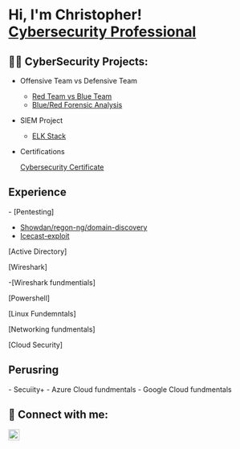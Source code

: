 <h1>Hi, I'm Christopher! <br/><a <a href="https://www.linkedin.com/in/chrismee11/">Cybersecurity Professional</a>

<h2>👨‍💻 CyberSecurity Projects:</h2>

- Offensive Team vs Defensive Team </b>
  - [Red Team vs Blue Team](https://github.com/ChrisMee1/Offensive-Team-Red-vs-Defensive-Team-Blue-/blob/main/Red%20Team%20vs%20Blue%20Team.pdf)
  - [Blue/Red Forensic Analysis](https://github.com/ChrisMee1/Blue-Red-Forensic/blob/main/Blue-Red-Forensic.pdf)
- SIEM Project </b>
  - [ELK Stack](https://github.com/ChrisMee1/Elk_Project)

- Certifications </b>
  
  [Cybersecurity Certificate](https://www.credly.com/badges/c3f2985d-60cb-45cb-b02a-e7fda1f6a8ab?source=linked_in_profile)

<h2>Experience</h2>
- [Pentesting]

  - [Showdan/regon-ng/domain-discovery](https://github.com/ChrisMee1/Penetration-Testing/blob/main/Pentest%201.pdf)
  - [Icecast-exploit](https://github.com/ChrisMee1/Penetration-Testing/blob/main/Pentesting%202.pdf)

[Active Directory]

[Wireshark]
  
   -[Wireshark fundmentials]

[Powershell]

[Linux Fundemntals]

[Networking fundmentals]

[Cloud Security]

<h2>Perusring</h2>
- Secuiity+
- Azure Cloud fundmentals
- Google Cloud fundmentals

<h2> 🤳 Connect with me:</h2>

[<img align="left" alt="Christopher Meenach | LinkedIn" width="22px" src="https://cdn.jsdelivr.net/npm/simple-icons@v3/icons/linkedin.svg" />][linkedin]

[linkedin]: https://linkedin.com/in/chrismee11
